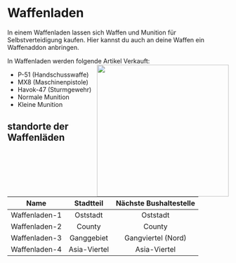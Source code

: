 # Waffenladen
In einem Waffenladen lassen sich Waffen und Munition für Selbstverteidigung kaufen. Hier kannst du auch an deine Waffen ein Waffenaddon anbringen.

In Waffenladen werden folgende Artikel Verkauft:  <img align="right" width="300" eight="150" src="../../../assets/image/biz/Waffenladen-Kaufmenü.png">

+ P-51 (Handschusswaffe)
+ MX8 (Maschinenpistole)
+ Havok-47 (Sturmgewehr)
+ Normale Munition
+ Kleine Munition

## standorte der Waffenläden

| Name | Stadtteil | Nächste Bushaltestelle |
|:-:|:-:|:-:|
| Waffenladen-1 | Oststadt | Oststadt |
| Waffenladen-2 | County | County |
| Waffenladen-3 | Ganggebiet | Gangviertel (Nord) |
| Waffenladen-4 | Asia-Viertel | Asia-Viertel |


